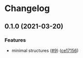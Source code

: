 # Changelog

## 0.1.0 (2021-03-20)


### Features

* minimal structures ([#9](https://www.github.com/typescord/core/issues/9)) ([ce17156](https://www.github.com/typescord/core/commit/ce17156d03878692e9f3ec1fdba60f0d9992ebff))

